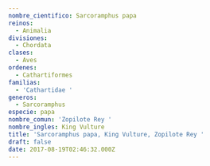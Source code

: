 ```yaml
---
nombre_cientifico: Sarcoramphus papa
reinos:
  - Animalia
divisiones:
  - Chordata
clases:
  - Aves
ordenes:
  - Cathartiformes
familias:
  - 'Cathartidae '
generos:
  - Sarcoramphus
especie: papa
nombre_comun: 'Zopilote Rey '
nombre_ingles: King Vulture
title: 'Sarcoramphus papa, King Vulture, Zopilote Rey '
draft: false
date: 2017-08-19T02:46:32.000Z
---
```


